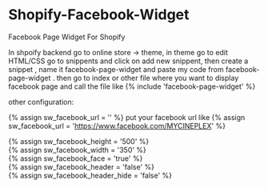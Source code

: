 # Shopify-Facebook-Widget
Facebook Page Widget For Shopify 

In shpoify backend go to online store  ->  theme, in theme go to edit  HTML/CSS 
go to snippents and click on add new snippent, then create a snippet , name it facebook-page-widget and paste my code from facebook-page-widget . then go to index or other file where you want to display facebook page and call the file like
{% include 'facebook-page-widget' %}

other configuration:

{% assign sw_facebook_url = '' %}
put your facebook url like
{% assign sw_facebook_url = 'https://www.facebook.com/MYCINEPLEX' %}


{% assign sw_facebook_height = '500' %}<br>
{% assign sw_facebook_width = '350' %}<br>
{% assign sw_facebook_face = 'true' %}<br>
{% assign sw_facebook_header = 'false' %}<br>
{% assign sw_facebook_header_hide = 'false' %}



